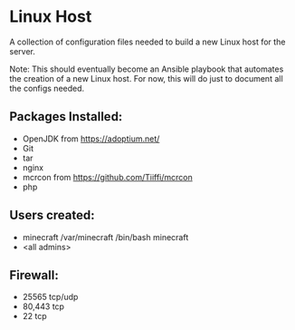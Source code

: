 # Linux Host

A collection of configuration files needed to build a new Linux host for the server.

Note: This should eventually become an Ansible playbook that automates the creation of a new Linux host. For now, this will do just to document all the configs needed.

## Packages Installed:

- OpenJDK from https://adoptium.net/
- Git
- tar
- nginx
- mcrcon from https://github.com/Tiiffi/mcrcon
- php

## Users created:

- minecraft /var/minecraft /bin/bash minecraft
- \<all admins\>


## Firewall:

- 25565 tcp/udp
- 80,443 tcp
- 22 tcp
